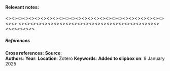#### **Relevant notes**:

<><><><><><><><><><><><><><><><><><><><><><><><><><><><><>
<><><><><><><><><><><><><><><><><><><><><><><><><><><><><>
##### References
**Cross references**: 
**Source**:  
**Authors**:
**Year**: 
**Location**: Zotero
**Keywords**:
**Added to slipbox on**: 9 January 2025
